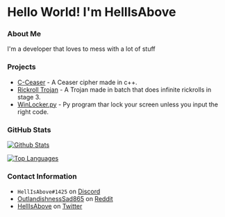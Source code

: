 # Hello World! I'm HellIsAbove


### About Me
I'm a developer that loves to mess with a lot of stuff

### Projects
- [C-Ceaser](https://github.com/hellisabove/C-Ceaser/) - A Ceaser cipher made in c++.
- [Rickroll Trojan](https://github.com/hellisabove/Rickroll-Trojan) - A Trojan made in batch that does infinite rickrolls in stage 3.
- [WinLocker.py](https://github.com/hellisabove/WinLocker.py) - Py program thar lock your screen unless you input the right code.

### GitHub Stats

[![Github Stats](https://github-readme-stats.vercel.app/api?username=hellisabove&show_icons=true)](https://github.com/hellisabove/)


[![Top Languages](https://github-readme-stats.vercel.app/api/top-langs/?username=hellisabove&layout=compact&langs_count=6&hide=assembly)](https://github.com/hellisabove/)

### Contact Information
- `HellIsAbove#1425` on [Discord](https://discord.com/)
- [OutlandishnessSad865](https://reddit.com/u/OutlandishnessSad865) on [Reddit](https://reddit.com/)
- [HellIsAbove](https://twitter.com/robertnedela15) on [Twitter](https://twitter.com/)
